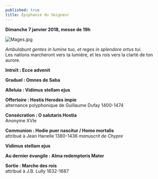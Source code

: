 ```yaml
---
published: true
title: Épiphanie du Seigneur
---
```

**Dimanche 7 janvier 2018, messe de 19h**

![Mages.jpg]({{site.baseurl}}/images/Mages.jpg)

*Ambulabunt gentes in lumine tuo, et reges in splendore ortus tui.*  
Les nations marcheront vers ta lumière, et les rois vers la clarté de ton aurore.

**Introït : Ecce advenit**

**Graduel : Omnes de Saba**

**Alleluia : Vidimus stellam ejus**

**Offertoire : Hostis Herodes impie**  
alternance polyphonique de Guillaume Dufay 1400-1474

**Consécration : O salutaris Hostia**  
Anonyme XVIe

**Communion : Hodie puer nascitur / Homo mortalis**  
attribué à Jean Hanelle 1380-1436 *manuscrit de Chypre*

**Vidimus stellam ejus**  


**Au dernier évangile : Alma redemptoris Mater**  

**Sortie : Marche des rois**  
attribué à J.B. Lully 1632-1687
